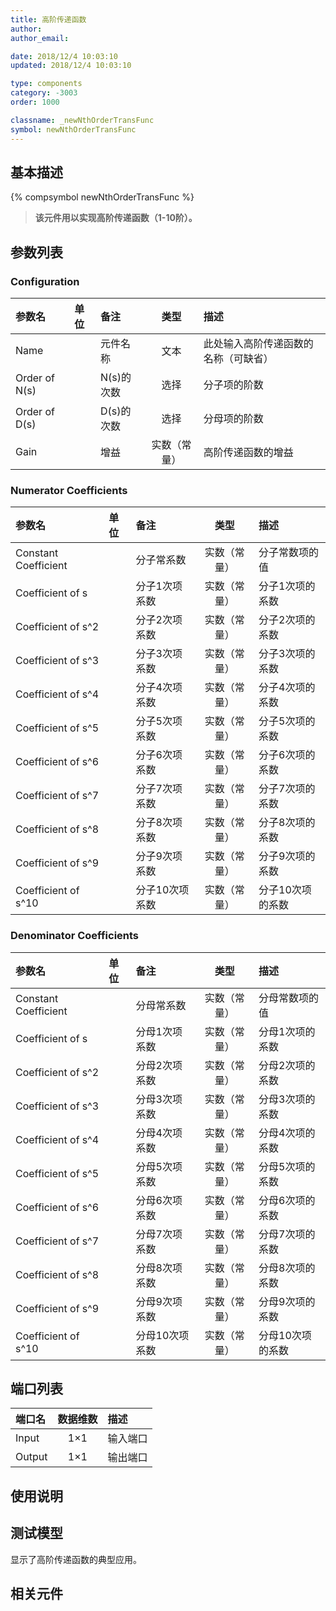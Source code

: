 ```yaml
---
title: 高阶传递函数
author: 
author_email:

date: 2018/12/4 10:03:10
updated: 2018/12/4 10:03:10

type: components
category: -3003
order: 1000

classname: _newNthOrderTransFunc
symbol: newNthOrderTransFunc
---
```

## 基本描述
{% compsymbol newNthOrderTransFunc %}

> **该元件用以实现高阶传递函数（1-10阶）。**

## 参数列表
### Configuration
| 参数名 | 单位 | 备注 | 类型 | 描述 |
| :--- | :--- | :--- | :--: | :--- |
| Name |  | 元件名称 | 文本 | 此处输入高阶传递函数的名称（可缺省） |
| Order of N(s) |  | N(s)的次数 | 选择 | 分子项的阶数 |
| Order of D(s) |  | D(s)的次数 | 选择 | 分母项的阶数 |
| Gain |  | 增益 | 实数（常量） | 高阶传递函数的增益 |

### Numerator Coefficients
| 参数名 | 单位 | 备注 | 类型 | 描述 |
| :--- | :--- | :--- | :--: | :--- |
| Constant Coefficient |  | 分子常系数 | 实数（常量） | 分子常数项的值 |
| Coefficient of s |  | 分子1次项系数 | 实数（常量） | 分子1次项的系数 |
| Coefficient of s^2 |  | 分子2次项系数 | 实数（常量） | 分子2次项的系数 |
| Coefficient of s^3 |  | 分子3次项系数 | 实数（常量） | 分子3次项的系数 |
| Coefficient of s^4 |  | 分子4次项系数 | 实数（常量） | 分子4次项的系数 |
| Coefficient of s^5 |  | 分子5次项系数 | 实数（常量） | 分子5次项的系数 |
| Coefficient of s^6 |  | 分子6次项系数 | 实数（常量） | 分子6次项的系数 |
| Coefficient of s^7 |  | 分子7次项系数 | 实数（常量） | 分子7次项的系数 |
| Coefficient of s^8 |  | 分子8次项系数 | 实数（常量） | 分子8次项的系数 |
| Coefficient of s^9 |  | 分子9次项系数 | 实数（常量） | 分子9次项的系数 |
| Coefficient of s^10 |  | 分子10次项系数 | 实数（常量） | 分子10次项的系数 |

### Denominator Coefficients
| 参数名 | 单位 | 备注 | 类型 | 描述 |
| :--- | :--- | :--- | :--: | :--- |
| Constant Coefficient |  | 分母常系数 | 实数（常量） | 分母常数项的值 |
| Coefficient of s |  | 分母1次项系数 | 实数（常量） | 分母1次项的系数 |
| Coefficient of s^2 |  | 分母2次项系数 | 实数（常量） | 分母2次项的系数 |
| Coefficient of s^3 |  | 分母3次项系数 | 实数（常量） | 分母3次项的系数 |
| Coefficient of s^4 |  | 分母4次项系数 | 实数（常量） | 分母4次项的系数 |
| Coefficient of s^5 |  | 分母5次项系数 | 实数（常量） | 分母5次项的系数 |
| Coefficient of s^6 |  | 分母6次项系数 | 实数（常量） | 分母6次项的系数 |
| Coefficient of s^7 |  | 分母7次项系数 | 实数（常量） | 分母7次项的系数 |
| Coefficient of s^8 |  | 分母8次项系数 | 实数（常量） | 分母8次项的系数 |
| Coefficient of s^9 |  | 分母9次项系数 | 实数（常量） | 分母9次项的系数 |
| Coefficient of s^10 |  | 分母10次项系数 | 实数（常量） | 分母10次项的系数 |


## 端口列表

| 端口名 | 数据维数 | 描述 |
| :--- | :--:  | :--- |
| Input | 1×1 |输入端口 |                   
| Output | 1×1 |输出端口 |                   

## 使用说明


## 测试模型
[<test name>](<test link>)显示了高阶传递函数的典型应用。

## 相关元件


